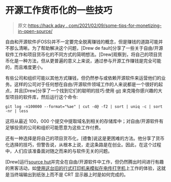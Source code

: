 # 开源工作货币化的一些技巧

> 原文:[https://hack aday . com/2021/02/09/some-tips-for-monetizing-in-open-source/](https://hackaday.com/2021/02/09/some-tips-for-monetizing-work-in-open-source/)

自由和开源软件(FOSS)并不一定要完全脱离赚钱的概念，但是赚钱的道路可能并不那么清晰。为了帮助解决这个问题，[Drew de fault]分享了一些关于自由/开源软件工作和项目货币化的不同方式的简明想法。[Drew]观察到，将自己的项目货币化是一种方法，但从更普遍的意义上来说，通过参与开源工作赚钱是完全可能的，而且难度更小。

有些公司和组织可能以其他方式赚钱，但仍然参与或依赖开源软件来运营他们的业务。这样的公司对于任何想在自由/开源软件领域工作的人来说都是一个很好的起点，并且[Drew]分享了一个找到它们的聪明的技巧:使用 [git](https://git-scm.com/) 来克隆你感兴趣的大型项目的软件库，然后运行这个命令:

`git log -n100000 --format="%ae" | cut -d@ -f2 | sort | uniq -c | sort -nr | less`

这将从最近 100，000 个提交中提取域名到相关的存储库中；对自由/开源软件有足够投资的公司和组织可能愿意为这些工作付费。

还有一种选择是将自己的项目货币化，[德鲁]说这是更困难的方法。他分享了货币化选择的技巧，但警告说，从根本上说，走这条路是在创业。因此，在这个过程中，人们应该准备面对随之而来的与软件无关的问题。

[Drew]运行[source hut](https://sourcehut.org/)并完全在自由/开源软件中工作，但仍然腾出时间进行有趣的黑客活动，如[使用这台旧的行式打印机来模拟在电传打字机](https://hackaday.com/2019/12/03/line-printer-does-its-best-teletype-impression/)上工作的体验，这就是当终端输出到纸张上而不是 CRT 显示器上时是如何完成的。